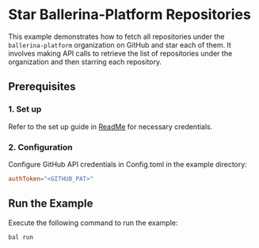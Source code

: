# Star Ballerina-Platform Repositories

This example demonstrates how to fetch all repositories under the `ballerina-platform` organization on GitHub and star each of them. It involves making API calls to retrieve the list of repositories under the organization and then starring each repository.

## Prerequisites

### 1. Set up
Refer to the set up guide in [ReadMe](../../../README.md) for necessary credentials.

### 2. Configuration

Configure GitHub API credentials in Config.toml in the example directory:

```toml
authToken="<GITHUB_PAT>"
```

## Run the Example

Execute the following command to run the example:

```bash
bal run
```
